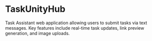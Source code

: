 # TaskUnityHub
Task Assistant web application allowing users to submit tasks via text messages. Key features include real-time task updates, link preview generation, and image uploads. 
